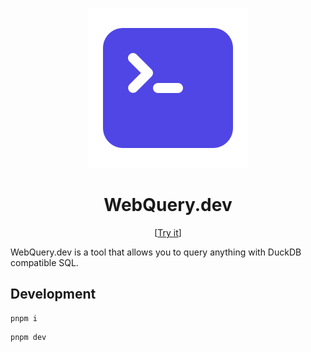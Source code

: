 <p align="center">
  <img src="./apps/webquery-web/public/favicon.svg">
</p>

<h1 align="center">WebQuery.dev</h1>

<p align="center">
  [<a href="https://webquery.dev">Try it</a>]
</p>

WebQuery.dev is a tool that allows you to query anything with DuckDB compatible SQL.

## Development

```shell
pnpm i
```

```shell
pnpm dev
```
